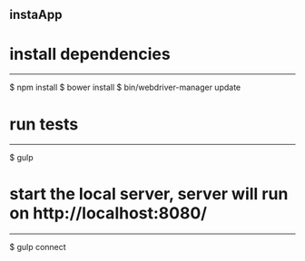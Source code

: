 ## instaApp

# install dependencies
--------------
$ npm install
$ bower install
$ bin/webdriver-manager update

# run tests
--------------
$ gulp

# start the local server, server will run on http://localhost:8080/
--------------
$ gulp connect

